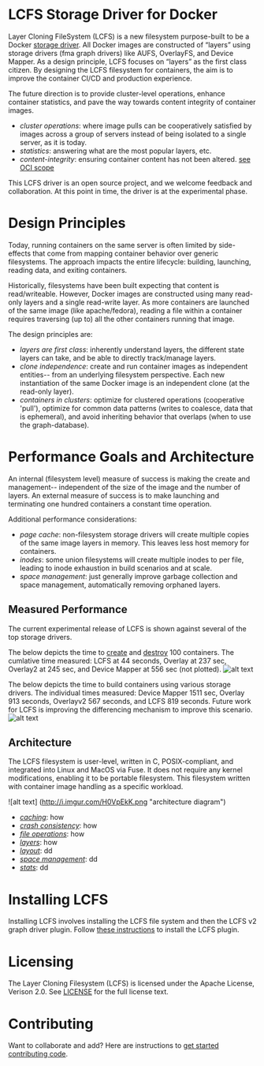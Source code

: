 # LCFS Storage Driver for Docker
Layer Cloning FileSystem (LCFS) is a new filesystem purpose-built to be a Docker [storage driver](https://docs.docker.com/engine/userguide/storagedriver/selectadriver/). All Docker images are constructed of “layers” using storage drivers (fma graph drivers) like AUFS, OverlayFS, and Device Mapper. As a design principle, LCFS focuses on “layers” as the first class citizen. By designing the LCFS filesystem for containers, the aim is to improve the container CI/CD and production experience. 

The future direction is to provide cluster-level operations, enhance container statistics, and pave the way towards content integrity of container images.

* *cluster operations*: where image pulls can be cooperatively satisfied by images across a group of servers instead of being isolated to a single server, as it is today. 
* *statistics*: answering what are the most popular layers, etc.
* *content-integrity*: ensuring container content has not been altered. [see OCI scope](https://www.opencontainers.org/about/oci-scope-table)

This LCFS driver is an open source project, and we welcome feedback and collaboration. At this point in time, the driver is at the experimental phase. 

# Design Principles 
Today, running containers on the same server is often limited by side-effects that come from mapping container behavior over generic filesystems. The approach impacts the entire lifecycle: building, launching, reading data, and exiting containers. 

Historically, filesystems have been built expecting that content is read/writeable. However, Docker images are constructed using many read-only layers and a single read-write layer. As more containers are launched of the same image (like apache/fedora), reading a file within a container requires traversing (up to) all the other containers running that image. 

The design principles are:
* *layers are first class*: inherently understand layers, the different state layers can take, and be able to directly track/manage layers.
* *clone independence*: create and run container images as independent entities-- from an underlying filesystem perspective. Each new instantiation of the same Docker image is an independent clone (at the read-only layer). 
* *containers in clusters*: optimize for clustered operations (cooperative 'pull'), optimize for common data patterns (writes to coalesce, data that is ephemeral), and avoid inheriting behavior that overlaps (when to use the graph-database).

# Performance Goals and Architecture 
An internal (filesystem level) measure of success is making the create and management-- independent of the size of the image and the number of layers. An external measure of success is to make launching and terminating one hundred containers a constant time operation. 

Additional performance considerations:
* *page cache*: non-filesystem storage drivers will create multiple copies of the same image layers in memory. This leaves less host memory for containers. 
* *inodes*: some union filesystems will create multiple inodes to per file, leading to inode exhaustion in build scenarios and at scale.
* *space management*: just generally improve garbage collection and space management, automatically removing orphaned layers. 

## Measured Performance
The current experimental release of LCFS is shown  against several of the top storage drivers. 

The below depicts the time to [create](https://docs.docker.com/engine/reference/run/) and [destroy](https://docs.docker.com/engine/reference/commandline/rm/) 100 containers. The cumlative time measured: LCFS at 44 seconds, Overlay at 237 sec, Overlay2 at 245 sec, and Device Mapper at 556 sec (not plotted). 
![alt text](http://i.imgur.com/H3Eppc4.png "create and destroy times")


The below depicts the time to build containers using various storage drivers. The individual times measured: Device Mapper 1511 sec, Overlay 913 seconds, Overlayv2 567 seconds, and LCFS 819 seconds. Future work for LCFS is improving the differencing mechanism to improve this scenario. 
![alt text](http://i.imgur.com/QAUsMI4.jpg "build times")

## Architecture 
The LCFS filesystem is user-level, written in C, POSIX-compliant, and integrated into Linux and MacOS via Fuse. It does not require any kernel modifications, enabling it to be portable filesystem. This filesystem written with container image handling as a specific workload.

![alt text] (http://i.imgur.com/H0VpEkK.png "architecture diagram")

* [*caching*](https://github.com/portworx/lcfs/blob/master/docs/caching_overview.md): how 
* [*crash consistency*](https://github.com/portworx/lcfs/blob/master/docs/crashconsistency_overview.md): how 
* [*file operations*](https://github.com/portworx/lcfs/blob/master/docs/file_operations.md): how 
* [*layers*](https://github.com/portworx/lcfs/blob/master/docs/layers_overview.md): how 
* [*layout*](https://github.com/portworx/lcfs/blob/master/docs/layout_overview.md): dd
* [*space management*](https://github.com/portworx/lcfs/blob/master/docs/spacemanagement_overview.md): dd
* [*stats*](https://github.com/portworx/lcfs/blob/master/docs/stats_overview.md): dd


# Installing LCFS
Installing LCFS involves installing the LCFS file system and then the LCFS v2 graph driver plugin.
Follow [these instructions](INSTALL.md) to install the LCFS plugin.

# Licensing
The Layer Cloning Filesystem (LCFS) is licensed under the Apache License, Verison 2.0. See [LICENSE](https://github.com/portworx/px-graph/blob/master/LICENSE) for the full license text.

# Contributing
Want to collaborate and add? Here are instructions to [get started contributing code](https://github.com/portworx/px-graph/blob/master/contributing.md). 

